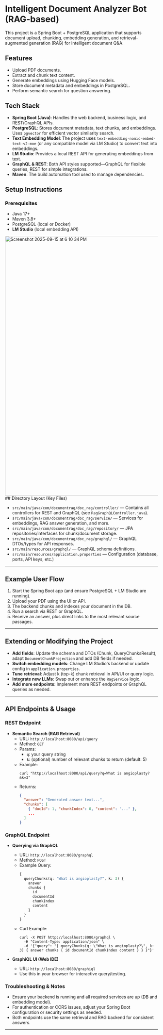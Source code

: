 # Intelligent Document Analyzer Bot (RAG-based)

This project is a Spring Boot + PostgreSQL application that supports document upload, chunking, embedding generation, and retrieval-augmented generation (RAG) for intelligent document Q&A.

## Features
- Upload PDF documents.
- Extract and chunk text content.
- Generate embeddings using Hugging Face models.
- Store document metadata and embeddings in PostgreSQL.
- Perform semantic search for question answering.

## Tech Stack
- **Spring Boot (Java)**: Handles the web backend, business logic, and REST/GraphQL APIs.
- **PostgreSQL**: Stores document metadata, text chunks, and embeddings. Uses `pgvector` for efficient vector similarity search.
- **Text Embedding Model**: The project uses `text-embedding-nomic-embed-text-v2-moe` (or any compatible model via LM Studio) to convert text into embeddings.
- **LM Studio**: Provides a local REST API for generating embeddings from text.
- **GraphQL & REST**: Both API styles supported—GraphQL for flexible queries, REST for simple integrations.
- **Maven**: The build automation tool used to manage dependencies.

## Setup Instructions

### Prerequisites
- Java 17+
- Maven 3.8+
- PostgreSQL (local or Docker)
- **LM Studio** (local embedding API)

<img width="1512" height="856" alt="Screenshot 2025-09-15 at 6 10 34 PM" src="https://github.com/user-attachments/assets/df083713-5528-4a5c-a74a-8ab4b9e12c66" />
## Directory Layout (Key Files)

- `src/main/java/com/documentrag/doc_rag/controller/` — Contains all controllers for REST and GraphQL (see `RagGraphQLController.java`).
- `src/main/java/com/documentrag/doc_rag/service/` — Services for embeddings, RAG answer generation, and more.
- `src/main/java/com/documentrag/doc_rag/repository/` — JPA repositories/interfaces for chunk/document storage.
- `src/main/java/com/documentrag/doc_rag/graphql/` — GraphQL DTOs/types for API responses.
- `src/main/resources/graphql/` — GraphQL schema definitions.
- `src/main/resources/application.properties` — Configuration (database, ports, API keys, etc.)

---

## Example User Flow

1. Start the Spring Boot app (and ensure PostgreSQL + LM Studio are running).
2. Upload your PDF using the UI or API.
3. The backend chunks and indexes your document in the DB.
4. Run a search via REST or GraphQL.
5. Receive an answer, plus direct links to the most relevant source passages.

---

## Extending or Modifying the Project

- **Add fields**: Update the schema and DTOs (Chunk, QueryChunksResult), adapt `DocumentChunkProjection` and add DB fields if needed.
- **Switch embedding models**: Change LM Studio's backend or update config in `application.properties`.
- **Tune retrieval**: Adjust k (top-k) chunk retrieval in API/UI or query logic.
- **Integrate new LLMs**: Swap out or enhance the `RagService` logic.
- **Add more endpoints**: Implement more REST endpoints or GraphQL queries as needed.

---



## API Endpoints & Usage

### REST Endpoint

- **Semantic Search (RAG Retrieval)**
    - URL: `http://localhost:8080/api/query`
    - Method: `GET`
    - Params:
        - `q`: your query string
        - `k`: (optional) number of relevant chunks to return (default: 5)
    - Example:
      ```
      curl "http://localhost:8080/api/query?q=What is angioplasty?&k=3"
      ```
    - Returns:
        ```json
        {
          "answer": "Generated answer text...",
          "chunks": [
            { "docId": 1, "chunkIndex": 0, "content": "..." },
            ...
          ]
        }
        ```

### GraphQL Endpoint

- **Querying via GraphQL**
    - URL: `http://localhost:8080/graphql`
    - Method: `POST`
    - Example Query:
      ```graphql
      {
        queryChunks(q: "What is angioplasty?", k: 3) {
          answer
          chunks {
            id
            documentId
            chunkIndex
            content
          }
        }
      }
      ```
    - Curl Example:
      ```
      curl -X POST http://localhost:8080/graphql \
        -H "Content-Type: application/json" \
        -d '{"query": "{ queryChunks(q: \"What is angioplasty?\", k: 3) { answer chunks { id documentId chunkIndex content } } }"}'
      ```

- **GraphiQL UI (Web IDE)**
    - URL: `http://localhost:8080/graphiql`
    - Use this in your browser for interactive query/testing.

### Troubleshooting & Notes

- Ensure your backend is running and all required services are up (DB and embedding model).
- For authentication or CORS issues, adjust your Spring Boot configuration or security settings as needed.
- Both endpoints use the same retrieval and RAG backend for consistent answers.

---
